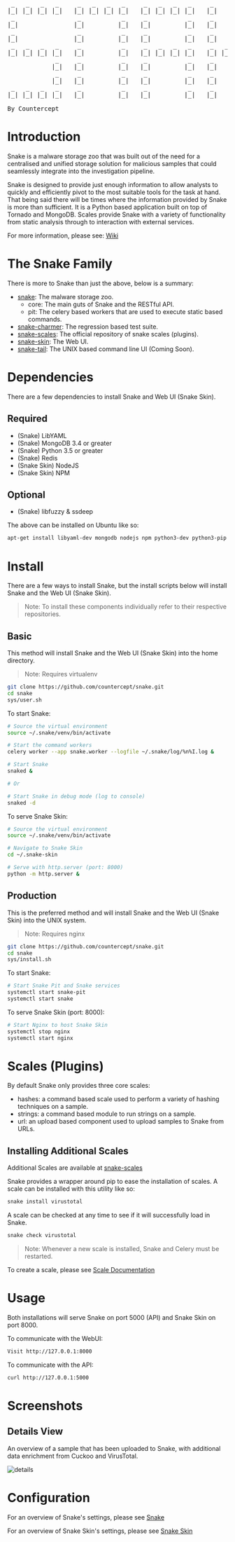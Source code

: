 <pre>
 _   _   _   _     _   _   _   _     _   _   _   _     _           _     _   _   _   _
|_| |_| |_| |_|   |_| |_| |_| |_|   |_| |_| |_| |_|   |_|         |_|   |_| |_| |_| |_|
 _                 _           _     _           _     _           _     _
|_|               |_|         |_|   |_|         |_|   |_|         |_|   |_|
 _                 _           _     _           _     _       _         _
|_|               |_|         |_|   |_|         |_|   |_|     |_|       |_|
 _   _   _   _     _           _     _   _   _   _     _   _             _   _   _   _
|_| |_| |_| |_|   |_|         |_|   |_| |_| |_| |_|   |_| |_|           |_| |_| |_| |_|
             _     _           _     _           _     _       _         _
            |_|   |_|         |_|   |_|         |_|   |_|     |_|       |_|
             _     _           _     _           _     _           _     _
            |_|   |_|         |_|   |_|         |_|   |_|         |_|   |_|
 _   _   _   _     _           _     _           _     _           _     _   _   _   _
|_| |_| |_| |_|   |_|         |_|   |_|         |_|   |_|         |_|   |_| |_| |_| |_|

By Countercept
</pre>

# Introduction

Snake is a malware storage zoo that was built out of the need for a centralised and unified storage solution for malicious samples that could seamlessly integrate into the investigation pipeline.

Snake is designed to provide just enough information to allow analysts to quickly and efficiently pivot to the most suitable tools for the task at hand.
That being said there will be times where the information provided by Snake is more than sufficient.
It is a Python based application built on top of Tornado and MongoDB.
Scales provide Snake with a variety of functionality from static analysis through to interaction with external services.

For more information, please see: [Wiki](https://github.com/countercept/snake-core/wiki)

# The Snake Family

There is more to Snake than just the above, below is a summary:

- [snake](https://github.com/countercept/snake-core): The malware storage zoo.
  - core: The main guts of Snake and the RESTful API.
  - pit: The celery based workers that are used to execute static based commands.
- [snake-charmer](https://github.com/countercept/snake-charmer): The regression based test suite.
- [snake-scales](https://github.com/countercept/snake-scales): The official repository of snake scales (plugins).
- [snake-skin](https://github.com/countercept/snake-skin): The Web UI.
- [snake-tail](https://github.com/countercept/snake-tail): The UNIX based command line UI (Coming Soon).

# Dependencies

There are a few dependencies to install Snake and Web UI (Snake Skin).

## Required

- (Snake) LibYAML
- (Snake) MongoDB 3.4 or greater
- (Snake) Python 3.5 or greater
- (Snake) Redis
- (Snake Skin) NodeJS
- (Snake Skin) NPM

## Optional

- (Snake) libfuzzy & ssdeep

The above can be installed on Ubuntu like so:

```bash
apt-get install libyaml-dev mongodb nodejs npm python3-dev python3-pip redis-server libfuzzy-dev ssdeep
```

# Install

There are a few ways to install Snake, but the install scripts below will install Snake and the Web UI (Snake Skin).

> Note: To install these components individually refer to their respective repositories.

## Basic

This method will install Snake and the Web UI (Snake Skin) into the home directory.

> Note: Requires virtualenv

```bash
git clone https://github.com/countercept/snake.git
cd snake
sys/user.sh
```

To start Snake:

```bash
# Source the virtual environment
source ~/.snake/venv/bin/activate

# Start the command workers
celery worker --app snake.worker --logfile ~/.snake/log/%n%I.log &

# Start Snake
snaked &

# Or

# Start Snake in debug mode (log to console)
snaked -d
```

To serve Snake Skin:

```bash
# Source the virtual environment
source ~/.snake/venv/bin/activate

# Navigate to Snake Skin
cd ~/.snake-skin

# Serve with http.server (port: 8000)
python -m http.server &
```

## Production

This is the preferred method and will install Snake and the Web UI (Snake Skin) into the UNIX system.

> Note: Requires nginx

```bash
git clone https://github.com/countercept/snake.git
cd snake
sys/install.sh
```

To start Snake:

```bash
# Start Snake Pit and Snake services
systemctl start snake-pit
systemctl start snake
```

To serve Snake Skin (port: 8000):

```bash
# Start Nginx to host Snake Skin
systemctl stop nginx
systemctl start nginx
```

# Scales (Plugins)

By default Snake only provides three core scales:

- hashes: a command based scale used to perform a variety of hashing techniques on a sample.
- strings: a command based module to run strings on a sample.
- url: an upload based component used to upload samples to Snake from URLs.

## Installing Additional Scales

Additional Scales are available at [snake-scales](https://github.com/countercept/snake-scales)

Snake provides a wrapper around pip to ease the installation of scales.
A scale can be installed with this utility like so:
```bash
snake install virustotal
```

A scale can be checked at any time to see if it will successfully load in Snake.
```bash
snake check virustotal
```

> Note: Whenever a new scale is installed, Snake and Celery must be restarted.

To create a scale, please see [Scale Documentation](https://github.com/countercept/snake-core/wiki/scales)

# Usage

Both installations will serve Snake on port 5000 (API) and Snake Skin on port 8000.

To communicate with the WebUI:

```bash
Visit http://127.0.0.1:8000
```

To communicate with the API:

```bash
curl http://127.0.0.1:5000
```

# Screenshots

## Details View

An overview of a sample that has been uploaded to Snake, with additional data enrichment from Cuckoo and VirusTotal.

![details](https://github.com/countercept/snake/raw/master/images/details.png)

# Configuration

For an overview of Snake's settings, please see [Snake](https://github.com/countercept/snake-core#configuration)

For an overview of Snake Skin's settings, please see [Snake Skin](https://github.com/countercept/snake-skin)
